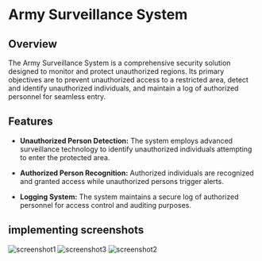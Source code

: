 # Army Surveillance System

## Overview

The Army Surveillance System is a comprehensive security solution designed to monitor and protect unauthorized regions. Its primary objectives are to prevent unauthorized access to a restricted area, detect and identify unauthorized individuals, and maintain a log of authorized personnel for seamless entry.

## Features

- **Unauthorized Person Detection:** The system employs advanced surveillance technology to identify unauthorized individuals attempting to enter the protected area.

- **Authorized Person Recognition:** Authorized individuals are recognized and granted access while unauthorized persons trigger alerts.

- **Logging System:** The system maintains a secure log of authorized personnel for access control and auditing purposes.
## implementing screenshots

![screenshot1](https://github.com/ganeshmittal223/Army-Survellience/assets/78275410/d30e7fc4-ee6e-4060-819a-235b1c53e9d9)
![screenshot3](https://github.com/ganeshmittal223/Army-Survellience/assets/78275410/a8e4139c-d43b-4874-8ef6-0d8c4bc575af)
![screenshot2](https://github.com/ganeshmittal223/Army-Survellience/assets/78275410/c00a08c1-e2a2-450c-a4f8-23922be74974)
